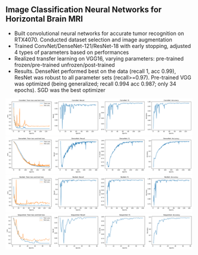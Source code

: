 ## Image Classification Neural Networks for Horizontal Brain MRI
- Built convolutional neural networks for accurate tumor recognition on RTX4070. Conducted dataset selection and image augmentation
- Trained ConvNet/DenseNet-121/ResNet-18 with early stopping, adjusted 4 types of parameters based on performances
- Realized transfer learning on VGG16, varying parameters: pre-trained frozen/pre-trained unfrozen/post-trained
- Results. DenseNet performed best on the data (recall 1, acc 0.99), ResNet was robust to all parameter sets (recall>=0.97). Pre-trained VGG was optimized (being generalized; recall 0.994 acc 0.987; only 34 epochs). SGD was the best optimizer

![ConvNet_example](readme_img/ConvNet_example.png)
![DenseNet-121_example](readme_img/DenseNet-121_example.png)
![ResNet-18_example](readme_img/ResNet-18_example.png)
![VGG16_example](readme_img/VGG16_example.png)